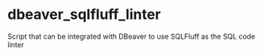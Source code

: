 # dbeaver_sqlfluff_linter
Script that can be integrated with DBeaver to use SQLFluff as the SQL code linter
